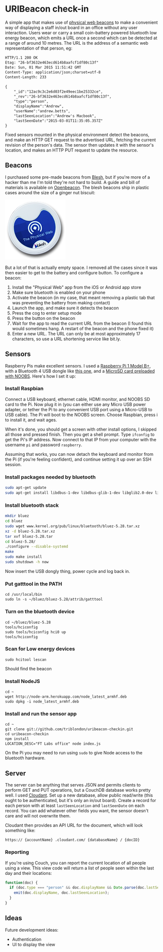 # URIBeacon check-in

A simple app that makes use of [physical web beacons](https://github.com/google/uribeacon) to make a convenient way of displaying a staff in/out board in an office without any user interaction.  Users wear or carry a small coin-battery powered bluetooth low energy beacon, which emits a URL once a second which can be detected at a range of around 10 metres.  The URL is the address of a semantic web representation of that person, eg:

```
HTTP/1.1 200 OK
Etag: "26-bf3632e463ecd614b8aafcf1df80c13f"
Date: Sun, 01 Mar 2015 11:51:42 GMT
Content-Type: application/json;charset=utf-8
Content-Length: 233

{
	"_id":"12ac9c3c2e6d03f2e49eec1be25332ce",
	"_rev":"26-bf3632e463ecd614b8aafcf1df80c13f",
	"type":"person",
	"displayName":"Andrew",
	"userName":"andrew.betts",
	"lastSeenLocation":"Andrew's Macbook",
	"lastSeenDate":"2015-03-01T11:35:05.357Z"
}
```

Fixed sensors mounted in the physical environment detect the beacons, and make an HTTP GET request to the advertised URL, fetching the current revision of the person's data.  The sensor then updates it with the sensor's location, and makes an HTTP PUT request to update the resource.

## Beacons

I purchased some pre-made beacons from [Blesh](https://www.blesh.com/physical-web/), but if you're more of a hacker than me I'm told they're not hard to build.  A guide and bill of materials is available on [Openbeacon](http://get.openbeacon.org/device.html).  The blesh beacons ship in plastic cases around the size of a ginger nut biscuit:

![](docs/beacon.png)

But a lot of that is actually empty space.  I removed all the cases since it was then easier to get to the battery and configure button.  To configure a beacon:

1. Install the "Physical Web" app from the iOS or Android app store
2. Make sure bluetooth is enabled on your phone
3. Activate the beacon (in my case, that meant removing a plastic tab that was preventing the battery from making contact)
4. Launch the app, and make sure it detects the beacon
5. Press the cog to enter setup mode
6. Press the button on the beacon
7. Wait for the app to read the current URL from the beacon (I found this would sometimes hang.  A restart of the beacon and the phone fixed it)
8. Enter a new URL.  The URL can only be at most approximately 17 characters, so use a URL shortening service like bit.ly.


## Sensors

Raspberry Pis make excellent sensors.  I used a [Raspberry Pi 1 Model B+](http://www.raspberrypi.org/products/model-b-plus/), with a Bluetooth 4 USB dongle like [this one](http://www.amazon.co.uk/Racksoy-Professional-Bluetooth-Dongle-Adapter/dp/B00KNPTHS8/ref=sr_1_1), and a [MicroSD card preloaded with NOOBS](http://www.amazon.co.uk/NOOBS-card-Raspberry-Pi-Model/dp/B00LMF3QSU/ref=sr_1_1?ie=UTF8&qid=1425212037&sr=8-1&keywords=noobs+8gb+sd+card).  Here's how I set it up:

### Install Raspbian

Connect a USB keyboard, ethernet cable, HDMI monitor, and NOOBS SD card to the Pi.  Now plug it in (you can either use any Micro USB power adapter, or tether the Pi to any convenient USB port using a Micro-USB to USB cable).  The Pi will boot to the NOOBS screen.  Choose Raspbian, press i to install it, and wait ages.

When it's done, you should get a screen with other install options, I skipped all those and pressed finish.  Then you get a shell prompt.  Type `ifconfig` to get the Pi's IP address.  Now connect to that IP from your computer with the username `pi` and password `raspberry`.

Assuming that works, you can now detach the keyboard and monitor from the Pi (if you're feeling confident), and continue setting it up over an SSH session.

### Install packages needed by bluetooth

```bash
sudo apt-get update
sudo apt-get install libdbus-1-dev libdbus-glib-1-dev libglib2.0-dev libical-dev libreadline-dev libudev-dev libusb-dev libbluetooth-dev make
```

### Install bluetooth stack

```bash
mkdir bluez
cd bluez
sudo wget www.kernel.org/pub/linux/bluetooth/bluez-5.28.tar.xz
xz -d bluez-5.28.tar.xz
tar xvf bluez-5.28.tar
cd bluez-5.28/
./configure --disable-systemd
make
sudo make install
sudo shutdown -h now
```

Now insert the USB dongly thing, power cycle and log back in.

### Put gatttool in the PATH

```
cd /usr/local/bin
sudo ln -s ~/bluez/bluez-5.28/attrib/gatttool
```

### Turn on the bluetooth device

```
cd ~/bluez/bluez-5.28
tools/hciconfig
sudo tools/hciconfig hci0 up
tools/hciconfig
```

### Scan for Low energy devices

```
sudo hcitool lescan
```

Should find the beacon

### Install NodeJS

```
cd ~
wget http://node-arm.herokuapp.com/node_latest_armhf.deb
sudo dpkg -i node_latest_armhf.deb
```

### Install and run the sensor app

```
cd ~
git clone git://github.com/triblondon/uribeacon-checkin.git
cd uribeacon-checkin
npm install
LOCATION_DESC="FT Labs office" node index.js
```

On the Pi you may need to run using `sudo` to give Node access to the bluetooth hardware.

## Server

The server can be anything that serves JSON and permits clients to perform GET and PUT operations, but a CouchDB database works pretty well.  I used [Cloudant](http://www.cloudant.com).  Set up a new database, allow public read/write (this ought to be authenticated, but it's only an in/out board).  Create a record for each person with at least `lastSeenLocation` and `lastSeenDate` on each record.  You can add whatever other fields you want, the sensor doesn't care and will not overwrite them.

Cloudant then provides an API URL for the document, which will look something like:

```
https:// {accountName} .cloudant.com/ {databaseName} / {docID}
```

### Reporting

If you're using Couch, you can report the current location of all people using a view.  This view code will return a list of people seen within the last day and their locations:

```javascript
function(doc) {
  if (doc.type === "person" && doc.displayName && Date.parse(doc.lastSeenDate) > (Date.now() - (60*60*24*1000))) {
    emit(doc.displayName, doc.lastSeenLocation);
  }
}
```

## Ideas

Future development ideas:

* Authentication
* UI to display the view
